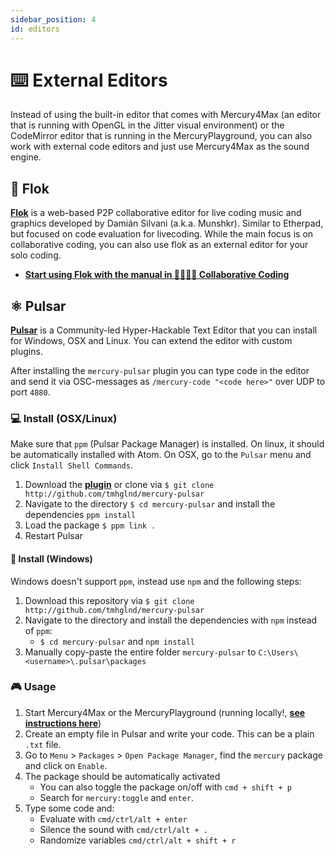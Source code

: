 ```yaml
---
sidebar_position: 4
id: editors
---
```


# ⌨️ External Editors

Instead of using the built-in editor that comes with Mercury4Max (an editor that is running with OpenGL in the Jitter visual environment) or the CodeMirror editor that is running in the MercuryPlayground, you can also work with external code editors and just use Mercury4Max as the sound engine.

## 👾 Flok

[**Flok**](https://flok.cc/) is a web-based P2P collaborative editor for live coding music and graphics developed by Damián Silvani (a.k.a. Munshkr). Similar to Etherpad, but focused on code evaluation for livecoding. While the main focus is on collaborative coding, you can also use flok as an external editor for your solo coding.

- [**Start using Flok with the manual in 👩‍💻👨‍💻 Collaborative Coding**](./../collaborate)

## ⚛️ Pulsar

[**Pulsar**](https://pulsar-edit.dev/) is a Community-led Hyper-Hackable Text Editor that you can install for Windows, OSX and Linux. You can extend the editor with custom plugins. 

After installing the `mercury-pulsar` plugin you can type code in the editor and send it via OSC-messages as `/mercury-code "<code here>"` over UDP to port `4880`.

### 💻 Install (OSX/Linux)

Make sure that `ppm` (Pulsar Package Manager) is installed. On linux, it should be automatically installed with Atom. On OSX, go to the `Pulsar` menu and click `Install Shell Commands`.

1. Download the [**plugin**](http://github.com/tmhglnd/mercury-pulsar) or clone via `$ git clone http://github.com/tmhglnd/mercury-pulsar`
2. Navigate to the directory `$ cd mercury-pulsar` and install the dependencies `ppm install`
3. Load the package `$ ppm link .`
4. Restart Pulsar

#### 💾 Install (Windows)

Windows doesn't support `ppm`, instead use `npm` and the following steps:

1. Download this repository via `$ git clone http://github.com/tmhglnd/mercury-pulsar`
2. Navigate to the directory and install the dependencies with `npm` instead of `ppm`:
	- `$ cd mercury-pulsar` and `npm install`
3. Manually copy-paste the entire folder `mercury-pulsar` to `C:\Users\<username>\.pulsar\packages`

### 🎮 Usage

1. Start Mercury4Max or the MercuryPlayground (running locally!, [**see instructions here**](./../getting-started.md#🌑-without-internet))
2. Create an empty file in Pulsar and write your code. This can be a plain `.txt` file.
3. Go to `Menu` > `Packages` > `Open Package Manager`, find the `mercury` package and click on `Enable`.
4. The package should be automatically activated
	- You can also toggle the package on/off with `cmd + shift + p`
	- Search for `mercury:toggle` and `enter`.
5. Type some code and:
	- Evaluate with `cmd/ctrl/alt + enter` 
	- Silence the sound with `cmd/ctrl/alt + .`
	- Randomize variables `cmd/ctrl/alt + shift + r`

<!-- - [Follow the instructions here for the Pulsar Plugin](https://github.com/tmhglnd/mercury-pulsar#-mercury-plugin-for-pulsar) -->
<!-- - [Follow the instructions here for other editors](https://github.com/tmhglnd/mercury/blob/master/docs/07-environment.md#external-editor) -->